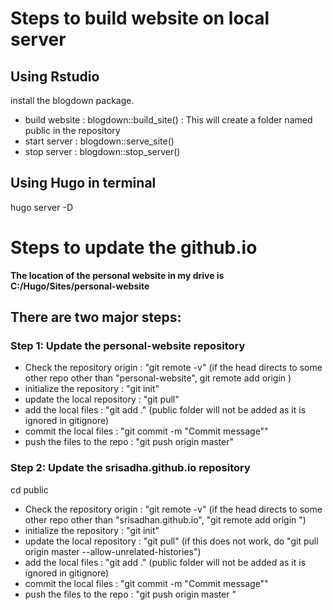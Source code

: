 # Steps to build website on local server

## Using Rstudio
install the blogdown package.
- build website : blogdown::build_site() : This will create a folder named public in the repository 
- start server : blogdown::serve_site()
- stop server : blogdown::stop_server()

## Using Hugo in terminal
hugo server -D


# Steps to update the github.io
**The location of the personal website in my drive is C:/Hugo/Sites/personal-website**

## There are two major steps:
### Step 1: Update the personal-website repository
- Check the repository origin : "git remote -v" (if the head directs to some other repo other than "personal-website", git remote add origin <repository path on github>)
- initialize the repository   : "git init"
- update the local repository : "git pull" 
- add the local files         : "git add ." (public folder will not be added as it is ignored in gitignore)
- commit the local files      : "git commit -m "Commit message""
- push the files to the repo  : "git push origin master"


### Step 2: Update the srisadha.github.io repository
cd public
- Check the repository origin : "git remote -v" (if the head directs to some other repo other than "srisadhan.github.io", "git remote add origin <repository path on github>")
- initialize the repository   : "git init"
- update the local repository : "git pull" (if this does not work, do "git pull origin master --allow-unrelated-histories")
- add the local files         : "git add ." (public folder will not be added as it is ignored in gitignore)
- commit the local files      : "git commit -m "Commit message""
- push the files to the repo  : "git push origin master "